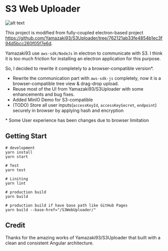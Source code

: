 # S3 Web Uploader

![alt text](misc/s3-web-uploader.gif 'Preview')

This project is modified from fully-coupled electron-based project
https://github.com/Yamazaki93/S3Uploader/tree/762121ab33fe4854b1ec3f94d5bcc260f05f7e6d.

Yamazaki93 use `aws-sdk/NodeJs` in electron to communicate with S3. I think it is too
much friction for installing an electron application for this purpose.

So, I decided to rewrite it completely to a browser-compatible version\*.

- Rewrite the communication part with `aws-sdk-js` completely, now it is a browser-compatible tree view & drag-drop upload.
- Reuse most of the UI from Yamazaki93/S3Uploader with some enhancements and bug fixes.
- Added MinIO Demo for S3-compatible
- (TODO) Store all user inputs(`accessKeyId`, `accessKeySecret`, `endpoint`) securely in browser by applying hash and encryption

\* Some User experience has been changes due to browser limitation

## Getting Start

```
# development
yarn install
yarn start

# Test
yarn test

# Liniting
yarn lint

# production build
yarn build

# production build if have base path like GitHub Pages
yarn build --base-href="/S3WebUploader/"

```

## Credit

Thanks for the amazing works of Yamazaki93/S3Uploader that built with a
clean and consistent Angular architecture.
